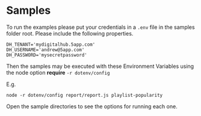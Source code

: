 # Samples

To run the examples please put your credentials in a `.env` file in the samples folder root. Please include the following properties.

	DH_TENANT='mydigitalhub.5app.com'
	DH_USERNAME='andrew@5app.com'
	DH_PASSWORD='mysecretpassword'

Then the samples may be executed with these Environment Variables using the node option **require** `-r dotenv/config`

E.g.

	node -r dotenv/config report/report.js playlist-popularity

Open the sample directories to see the options for running each one.